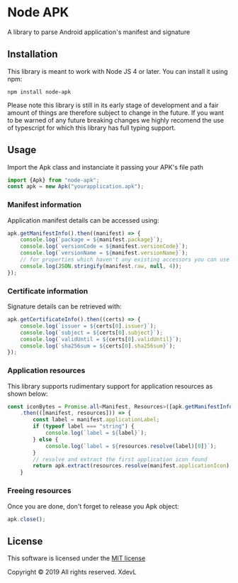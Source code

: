 # Node APK
A library to parse Android application's manifest and signature

## Installation
This library is meant to work with Node JS 4 or later. You can install it using npm:
```shell
npm install node-apk
```
Please note this library is still in its early stage of development and a fair amount of things are therefore subject to change in the future. If you want to be warned of any future breaking changes we highly recomend the use of typescript for which this library has full typing support.

## Usage
Import the Apk class and instanciate it passing your APK's file path
```javascript
import {Apk} from "node-apk";
const apk = new Apk("yourapplication.apk");
```
### Manifest information
Application manifest details can be accessed using:
```javascript
apk.getManifestInfo().then((manifest) => {
    console.log(`package = ${manifest.package}`);
    console.log(`versionCode = ${manifest.versionCode}`);
    console.log(`versionName = ${manifest.versionName}`);
    // for properties which haven't any existing accessors you can use the raw binary xml
    console.log(JSON.stringify(manifest.raw, null, 4));
});
```

### Certificate information
Signature details can be retrieved with:
```javascript
apk.getCertificateInfo().then((certs) => {
    console.log(`issuer = ${certs[0].issuer}`);
    console.log(`subject = ${certs[0].subject}`);
    console.log(`validUntil = ${certs[0].validUntil}`);
    console.log(`sha256sum = ${certs[0].sha256sum}`);
});
```
### Application resources
This library supports rudimentary support for application resources as shown below:
```javascript
const iconBytes = Promise.all<Manifest, Resources>([apk.getManifestInfo(), apk.getResources()])
    .then(([manifest, resources])) => {
        const label = manifest.applicationLabel;
        if (typeof label === "string") {
            console.log(`label = ${label}`);
        } else {
            console.log(`label = ${resources.resolve(label)[0]}`);
        }
        // resolve and extract the first application icon found
        return apk.extract(resources.resolve(manifest.applicationIcon)[0]);
    }
```

### Freeing resources
Once you are done, don't forget to release you Apk object:
```javascript
apk.close();
```
## License
This software is licensed under the [MIT license](LICENSE)

Copyright &#169; 2019 All rights reserved. XdevL

